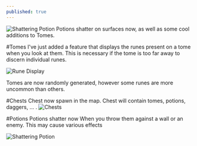 ```yaml
---
published: true
---
```



![Shattering Potion](http://i.imgur.com/DSARZ4U.gif)
Potions shatter on surfaces now, as well as some cool additions to Tomes.

<!--excerpt-->

#Tomes
I've just added a feature that displays the runes present on a tome when you look at them. This is necessary if the tome is too far away to discern individual runes.

![Rune Display](http://i.imgur.com/ixlIf5e.gif)

Tomes are now randomly generated, however some runes are more uncommon than others.

#Chests
Chest now spawn in the map. Chest will contain tomes, potions, daggers, ... .
![Chests](http://i.imgur.com/mG6KAMy.gif)

#Potions
Potions shatter now When you throw them against a wall or an enemy. This may cause various effects 

![Shattering Potion](http://i.imgur.com/DSARZ4U.gif)


